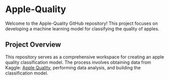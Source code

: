 # Apple-Quality

Welcome to the Apple-Quality GitHub repository! This project focuses on developing a machine learning model for classifying the quality of apples. 

## Project Overview

This repository serves as a comprehensive workspace for creating an apple quality classification model. The process involves obtaining data from Kaggle: [Apple Quality](https://www.kaggle.com/datasets/nelgiriyewithana/apple-quality), performing data analysis, and building the classification model.